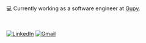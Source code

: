 <span>
<!-- <img align="left" src="assets/img/software-dev.png" alt="jvlomazzi" width="250px" /> -->
<p>💻 Currently working as a software engineer at <a href="https://www.gupy.io" target="_blank">Gupy</a>.<br></p>
</span>
<br/>

[![LinkedIn](https://img.shields.io/badge/LinkedIn-%230077B5.svg?style=for-the-badge&logo=linkedin&logoColor=white)](https://linkedin.com/in/joaolomazzi) 
[![Gmail](https://img.shields.io/badge/Gmail-D14836?style=for-the-badge&logo=gmail&logoColor=white)](https://mail.google.com/mail/?view=cm&fs=1&tf=1&to=jvlomazzi@gmail.com) 
<!-- [![Github](https://img.shields.io/github/followers/jvlomazzi?label=Follow&style=social)](https://github.com/jvlomazzi)  -->

<!-- <br/> -->

<!-- ## 💻 Tech Stack
<span>![JavaScript](https://img.shields.io/badge/javascript-%23323330.svg?style=flat&logo=javascript&logoColor=%23F7DF1E) ![NodeJS](https://img.shields.io/badge/Node.js-43853D?style=flat&logo=node.js&logoColor=white) ![TypeScript](https://img.shields.io/badge/typescript-%23007ACC.svg?style=flat&logo=typescript&logoColor=white) ![Python](https://img.shields.io/badge/python-3670A0?style=flat&logo=python&logoColor=ffdd54) ![PHP](https://img.shields.io/badge/php-%23777BB4.svg?style=flat&logo=php&logoColor=white) ![C](https://img.shields.io/badge/c-%2300599C.svg?style=flat&logo=c&logoColor=white) ![CSS3](https://img.shields.io/badge/css3-%231572B6.svg?style=flat&logo=css3&logoColor=white) ![HTML5](https://img.shields.io/badge/html5-%23E34F26.svg?style=flat&logo=html5&logoColor=white) ![Java](https://img.shields.io/badge/java-%23ED8B00.svg?style=flat&logo=java&logoColor=white) ![DigitalOcean](https://img.shields.io/badge/DigitalOcean-%230167ff.svg?style=flat&logo=digitalOcean&logoColor=white) ![Heroku](https://img.shields.io/badge/heroku-%23430098.svg?style=flat&logo=heroku&logoColor=white) ![Bootstrap](https://img.shields.io/badge/bootstrap-%23563D7C.svg?style=flat&logo=bootstrap&logoColor=white) ![Express.js](https://img.shields.io/badge/express.js-%23404d59.svg?style=flat&logo=express&logoColor=%2361DAFB) ![Laravel](https://img.shields.io/badge/laravel-%23FF2D20.svg?style=flat&logo=laravel&logoColor=white) ![React](https://img.shields.io/badge/react-%2320232a.svg?style=flat&logo=react&logoColor=%2361DAFB) ![Socket.io](https://img.shields.io/badge/Socket.io-black?style=flat&logo=socket.io&badgeColor=010101) ![MongoDB](https://img.shields.io/badge/MongoDB-%234ea94b.svg?style=flat&logo=mongodb&logoColor=white) ![Postgres](https://img.shields.io/badge/postgres-%23316192.svg?style=flat&logo=postgresql&logoColor=white) ![TensorFlow](https://img.shields.io/badge/TensorFlow-%23FF6F00.svg?style=flat&logo=TensorFlow&logoColor=white) ![Docker](https://img.shields.io/badge/docker-%230db7ed.svg?style=flat&logo=docker&logoColor=white)</span>
 -->

<!-- <br/><br/> -->

<!-- ![](https://github-readme-stats.vercel.app/api?username=jvlomazzi&theme=dark&hide_border=true&include_all_commits=true&count_private=true&hide=stars,issues&layout=compact)  -->
<!-- ![](https://github-readme-streak-stats.herokuapp.com/?user=jvlomazzi&theme=dark&hide_border=true&mode=weekly) -->

<!-- <br/> -->
